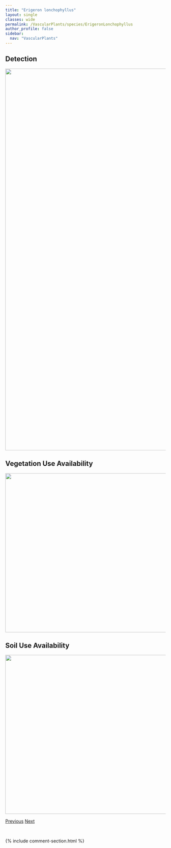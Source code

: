 ```yaml
---
title: "Erigeron lonchophyllus"
layout: single
classes: wide
permalink: /VascularPlants/species/ErigeronLonchophyllus
author_profile: false
sidebar:
  nav: "VascularPlants"
---
```


<h2>Detection</h2>

<a href="https://drive.google.com/uc?export=view&id=11Q8wWU_dzLJTPjkoVuB6pjvkZWAEJ381">
<img src="https://drive.google.com/uc?export=view&id=11Q8wWU_dzLJTPjkoVuB6pjvkZWAEJ381" height = "1200" width = "800">
</a>


<h2>Vegetation Use Availability</h2>

<a href="https://drive.google.com/uc?export=view&id=1mNO3bxbJaGkULjZl6sjngBKAXYnplHXz">
<img src="https://drive.google.com/uc?export=view&id=1mNO3bxbJaGkULjZl6sjngBKAXYnplHXz" height = "500" width = "1000">
</a>


<h2>Soil Use Availability</h2>

<a href="https://drive.google.com/uc?export=view&id=16KEmMmgdApb8NGYJBZytWhuDKO8p0Dn1">
<img src="https://drive.google.com/uc?export=view&id=16KEmMmgdApb8NGYJBZytWhuDKO8p0Dn1" height = "500" width = "1000">
</a>


<a href="/DevelopmentWebsite/VascularPlants/species/ErigeronHyssopifolius" class="pagination--pager" title="Erigeron hyssopifolius">Previous</a> <a href="/DevelopmentWebsite/VascularPlants/species/ErigeronNivalis" class="pagination--pager" title="Erigeron nivalis">Next</a>

<p>&nbsp;</p>

{% include comment-section.html %}
